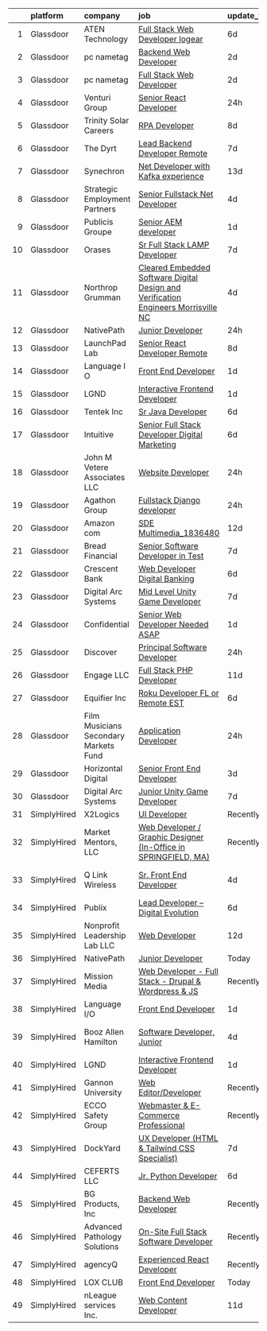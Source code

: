 

|    | platform    | company                               | job                                                                                                                                                                                                                                                                                                                                                                                                                                                                                                                                                                                                                                                                                                                                                                                                                                                                                                                                                                                                                                                                                                                                                                                                                                                                                                                                                                                                                       | update_time   | location                    |
|---:|:------------|:--------------------------------------|:--------------------------------------------------------------------------------------------------------------------------------------------------------------------------------------------------------------------------------------------------------------------------------------------------------------------------------------------------------------------------------------------------------------------------------------------------------------------------------------------------------------------------------------------------------------------------------------------------------------------------------------------------------------------------------------------------------------------------------------------------------------------------------------------------------------------------------------------------------------------------------------------------------------------------------------------------------------------------------------------------------------------------------------------------------------------------------------------------------------------------------------------------------------------------------------------------------------------------------------------------------------------------------------------------------------------------------------------------------------------------------------------------------------------------|:--------------|:----------------------------|
|  1 | Glassdoor   | ATEN Technology                       | [Full Stack Web Developer  Iogear ](https://www.glassdoor.com/partner/jobListing.htm?pos=122&ao=1110586&s=58&guid=00000181661c9225a95043ba4becea72&src=GD_JOB_AD&t=SR&vt=w&ea=1&cs=1_f75c193e&cb=1655275557833&jobListingId=1007925932498&cpc=A938E184CF850189&jrtk=3-0-1g5j1p4ihmbie801-1g5j1p4ivii18800-3266aa13e67d76dd--6NYlbfkN0C0P8FhcjLbx-a9W6kInQRp5Gs6MwFqoj_2HpCN6kK0c_XF_QeJhIGskDCXNahPUKbx614mCGAbkKNefIyOS0fw2F-jGHb8gFfm2qF6cJljmIe7qko4H_8-Caki7Z3erbU4TQ_14iFvMXZcCMHgWJ39iUSctM4xcnR8bFqCWvEHYcOHLuHDQcLvTiNL4XDO5W_l_pFjUIWIYdGsX600frDOZMYXLMvS87yfsu9YpPtTLLfOqkJcBEbGuGy-RIxxI8FIGkjm8olqF6foL5BOgo_Ci5jZ3wfX59pmGyCOFS4xR4E_Fe-hkiZuZ2L3MT4LxwN0p6cPJH8sGjb7-Yeha-ao3BT2GR4eC7I9uoGf6spNaGdi_GQIeWVgFds8PBxImB315uAtD_cOeDFBgqByY0BbLIAGPuYflLEql47Vy8sERyZ7kiBi3iLIG5DEZCA3tZkreVGawbLPcrvMN2nT-P8zOZCCh4e5OWiS2nI8N3OBuosCjt3m9-ryr9mfie0YG-oidGwSCoZAQi5Mme_Wz43R)                                                                                                                                                                                                                                                                                                                                                                                                                                                                                                                              | 6d            | Remote                      |
|  2 | Glassdoor   | pc nametag                            | [Backend Web Developer](https://www.glassdoor.com/partner/jobListing.htm?pos=115&ao=1110586&s=58&guid=00000181661c9225a95043ba4becea72&src=GD_JOB_AD&t=SR&vt=w&ea=1&cs=1_67ed4ae5&cb=1655275557832&jobListingId=1007933868549&cpc=F1F9710DED3F09F8&jrtk=3-0-1g5j1p4ihmbie801-1g5j1p4ivii18800-82c0b8b9f3275a6d--6NYlbfkN0DFd_m-NIxEdI9JF7hdQI8W9oUdxZLpU-FyRCny2N2m2r4NgZBvXEpIcr2CBnrzprn8CZ9AoCiers3r7aPz0iRaob2hFtO5gO6Gxy4dSFwKwlj22Q4glcFdsb18cuBw6SERgq0wy-U6H6h2kH2AT4oyBxx373uVB1Xrn-VZkFZ3Yh1-V_e6tdNGdCWTVo0Dy7pmbUiGhITO4IR3Oq4o8VVkTzJOMMOMjcG9MiOdKoHcnm_vf70ZqqRcBZe8a-VYwwiHufX2o--YGnStBR7cjVJbicNVj3KyMIsSuwI8FJ3w6ozkpkhHKjwBKPlYGKPTvPGho_4NqN-zpbVwlpNY_TDV8yjBh4jDbKGO0bgDQYYq7J9UX1iqavP0611Npet9HWdegW_LghGxXeT48ZNO_3TkSIOOPyY5Q_VIDQbkx1UiKCdMl3JpGWbInFKK0Dk9u0Y6YYu-MTaNfjDv3wYihW76_Lw_Hyl57KHnxIiFHpX1WMI7wrngajat_MIe0vawOGlRqyyzdEC5pw%3D%3D)                                                                                                                                                                                                                                                                                                                                                                                                                                                                                                                                              | 2d            | Madison, WI                 |
|  3 | Glassdoor   | pc nametag                            | [Full Stack Web Developer](https://www.glassdoor.com/partner/jobListing.htm?pos=119&ao=1110586&s=58&guid=00000181661c9225a95043ba4becea72&src=GD_JOB_AD&t=SR&vt=w&ea=1&cs=1_8ce9aa8b&cb=1655275557833&jobListingId=1007933889066&cpc=AA7790897323AD50&jrtk=3-0-1g5j1p4ihmbie801-1g5j1p4ivii18800-6a98af52f1f905db--6NYlbfkN0DFd_m-NIxEdI9JF7hdQI8W9oUdxZLpU-FyRCny2N2m2r4NgZBvXEpIcr2CBnrzprlpuhxe--FIFNAsH_JXt4jnBW_rAg1W7QD71fwZcNf8-5OO8j0tEyi4UelHMHdG3RcmROYLMot-AOaBvKBIIRjS4BVA0OFFObBjvTUs9Hq2X5-WRTTEkRlQ2y4BBL0CLdOtBlbiXBE8zmvQN6kwXz83bHs80f6kUXyipjWPVLZi__3szB6nQEihRvjqTJTfekIfkR4HGbcef1BGvYl4Qf1g04dBEdwnbXB7S4uutjTBgBSdm9xH4rApBjWIjskJBj8lMUL0GTt_HRQUaxJoAamK_7v4fe1xMp2b6-PeLjXLAvq3cl4eINUBBrsy9q_k0b22l6FIpAHkoqRB2tlB9My6mRZXHWtOplhGnJuriwvevPDfWs6wCfS6zc-22ocfbQRck36qJoJ_bVHFcI5KY3iURrIwIt9u40Tk22O9Wc_usBLC82AXPjCW-TpntEbC76KIodfrXNaZxa0Ksi6matlQ)                                                                                                                                                                                                                                                                                                                                                                                                                                                                                                                                       | 2d            | Madison, WI                 |
|  4 | Glassdoor   | Venturi Group                         | [Senior React Developer](https://www.glassdoor.com/partner/jobListing.htm?pos=128&ao=1110586&s=58&guid=00000181661c9225a95043ba4becea72&src=GD_JOB_AD&t=SR&vt=w&ea=1&cs=1_0410921d&cb=1655275557834&jobListingId=1007939772953&cpc=F793441F64F6F721&jrtk=3-0-1g5j1p4ihmbie801-1g5j1p4ivii18800-dffac9d3ad9aacc7--6NYlbfkN0DiMBqcaSMT8lrn_viPgFID_2aewekq0duxyJS2DdWDl7H5d8vip-1ADjbyxy_V_dRYA32gdW0IZKs4ejqUx98Pvf5ngpE-00ixICaQ9eiAPNOMQvpjH3ePxQRL9kZ0oWjH5F_Xg5rw8M3dnxzXJKquAaZAmjA6bMxYVtwHswhdow_hEHI8OvDS4B4Q_hXe9OU-AJmH8bhNHlPmj4JSNJyFZyeYyeomMIv4oO8RoFTQ7I3NcU69Z6F2W7tPWJQ29sdMpAhPXBQtmBYJCR2E-W8gr6EZNPkIvHnMer_hKbxWafYuevvX_3F7mBnqp167TWnFjNyZy2opriqCvH37sIanp4L_3Bl_vtoIXayEtvpOmssWmHelcAe47EHKt_4fOJW8igj-TF02E3FIq9xJiJdkGh4etlnNtElvvD04teWzwZp3bhJwF2GiWKkqDfeB987aF0kLUK_xKqcD2buqXWVMsO57AO4vzGKNOXpgldwccqnq_ZPqX9-2Vuk2bm3WSwfPyQ4PitnqKg%3D%3D)                                                                                                                                                                                                                                                                                                                                                                                                                                                                                                                                             | 24h           | Remote                      |
|  5 | Glassdoor   | Trinity Solar Careers                 | [RPA Developer](https://www.glassdoor.com/partner/jobListing.htm?pos=110&ao=1110586&s=58&guid=00000181661c9225a95043ba4becea72&src=GD_JOB_AD&t=SR&vt=w&ea=1&cs=1_75c1ea2b&cb=1655275557831&jobListingId=1007921572325&cpc=CE83898D3A5B2434&jrtk=3-0-1g5j1p4ihmbie801-1g5j1p4ivii18800-15139a5f50402774--6NYlbfkN0DRfXgnCNOeOJA9-9ohrCveYZpir8Ow4LyTLNPAPiatnb3hMs18G9Ru0TOtXaK-Wkrea_VoNWOot5_Y0u90mbrLMGQL5le_OBnSkJT0lm8yFrGNDuhA4WwNFLjLO2etR_jLd9NU7QUlBfNrGXyHmynFctcGMU4OoNFcm2jupHA9t0bfOhpwvBmVtZfOOWJcIMRYejXTge2G9FhNti9E8NAbbHldRee7Usval34jNMD8AUDilrTUrRBjaWDoAqm1PBcvav4wpLkb2wor0R3DjVHD0gZl4sydAtOqXw3d826lda3PjVjIEMyTABVrsVfDha7VuGNnjPYYs-m7Lmh_MvUmBzbdUMBx7mmRDJ1GGS0oOzQzkY1Ojs13oPJ_9ORcuDD1vJpAIQDgeCGugu3Q07BCskto_DFVRy-ia5-PoP7qVE0eXFE2ExtD-coS917dkqsba5-LXMzIbi9apWl5HLQXKBp2c4LaXYgJD_w1lrjy8PEdPS2kJyNdLLpLU1iopQYeZpk4LpqYKV__6Eexw5wecVFss25AYHSLKMtG6K1PvqKwOaMrtWHC5Evz4jEzwFbLYtoM5WU5xldCkvyzQsSTDpesN0Pu4p5LCgPQIcSibaavBDrzGuyVYNGRRkyIATE64F5YMgw0PtNAhOJiyqEJKCpB_IhdxAo%3D)                                                                                                                                                                                                                                                                                                                                                                                                    | 8d            | Wall, NJ                    |
|  6 | Glassdoor   | The Dyrt                              | [Lead Backend Developer  Remote ](https://www.glassdoor.com/partner/jobListing.htm?pos=104&ao=1110586&s=58&guid=00000181661c9225a95043ba4becea72&src=GD_JOB_AD&t=SR&vt=w&cs=1_9ba9c1fa&cb=1655275557830&jobListingId=1007924794137&cpc=FE3523028A84C9DA&jrtk=3-0-1g5j1p4ihmbie801-1g5j1p4ivii18800-ca6822021593ecde--6NYlbfkN0AFaGKiZr_kAHuZ3OrJZNHsT_4fdn-2K5hALt0VUNIML5sawJcDkv0P32jzIuRDqLPu1iKtFf_VVJelU6pWNLy-_fAv9u0cnNGKrcUM8l5qVB5ds4zKKcRpjRD4vn21PIL0Q4oxVvCFosMocLhpsjGD_f589XBF0SHYkSi2Nrzb1QyFTrOhNAXYrAefk5F9cSyuN2t_PuknBSdxzSJ0gW2mSRQLfUVTB2psqm-szqLIS6ktOPGBQMip_mvF7aiAThyT97UZWqL4zMXCHnHkGBT_0e3ohDnA1vtMweNWK8VbRTx4qEO6I1F9LXqt10FUM5uA6fEuCM-2z0l3m6RhZc7Mcihprb5_Uhq76kRcIpzzySasJ18zGWwqsHXo0QxSAr5t7ifGeFxEMlk3pAQcPf_F8KV5_bB5F6RqjYpv0OAYUZNUJsP4NrI54cvj6_-JiigT2wyz_Osy2_mSmQlLoYD0B6-tiibmikpmeYk2kSRzErK7_IV_qPo1AZ2IZbrMHxO_0PSsZDMv35yaWrVvy_M5v7EeBwqNQD0%3D)                                                                                                                                                                                                                                                                                                                                                                                                                                                                                                                       | 7d            | Remote                      |
|  7 | Glassdoor   | Synechron                             | [ Net Developer with Kafka experience](https://www.glassdoor.com/partner/jobListing.htm?pos=102&ao=1110586&s=58&guid=00000181661c9225a95043ba4becea72&src=GD_JOB_AD&t=SR&vt=w&ea=1&cs=1_e39a7bfe&cb=1655275557830&jobListingId=1007910519387&cpc=B8BA9BB2ABF0D1B4&jrtk=3-0-1g5j1p4ihmbie801-1g5j1p4ivii18800-1ef79b94a13c0ce4--6NYlbfkN0BTd2IEpE8JLL40oeQ4zzPpkgJHcvS777rH89BTm8Mqnbdb5G8M2M8To64_q-NDgtXrKzFagf6cQxh9WZinIh1sIesETGxccJsEgfFHJlkD6NF8_nfdQOztUbfos_HTD1O2TOaXcTMfjjYXhSCyMtkWYxy2YSpprLY0TubyHElXvMTrGD-y3P-aZEMJ01BYxpQGM2TQScBQPn2GdnzFkhxdGZhYtFgVkM4SXRa4dfE6wKNiSpxzMtlR7e0Ym4maQfhL-TWS3MagBJy0KvDNF6dFYH-kTM76ZyNuq-W9e7xQmA1nNSVzvDbCJmJnayi9alIuV3qbGzPnBe6C6zalzOAiLw6DrRF-U-mrvyo_8jGDr69HeslEAwxDiPP991Gvh_x6e5vWGW2N-S1PzmGzv5puKhR5hnOikYFb8hI-ny0MHnHbdnjg39NAbX8gPEZc_Qp-e51w7lDsXJAJuecHN9k36uZ1aKa3HcP33HsdZEzmmv_bVBgvsGCWTW5DKAPRqzsrwsDp3TCMgb7KLKmd2hjiwICJ-QkZx38%3D)                                                                                                                                                                                                                                                                                                                                                                                                                                                                                                             | 13d           | Charlotte, NC               |
|  8 | Glassdoor   | Strategic Employment Partners         | [Senior Fullstack  Net Developer](https://www.glassdoor.com/partner/jobListing.htm?pos=125&ao=1110586&s=58&guid=00000181661c9225a95043ba4becea72&src=GD_JOB_AD&t=SR&vt=w&ea=1&cs=1_a06c9827&cb=1655275557834&jobListingId=1007932109580&cpc=BC94DADD91C18169&jrtk=3-0-1g5j1p4ihmbie801-1g5j1p4ivii18800-c36782258eef7748--6NYlbfkN0B-fTUegnOdPWDV05CiIhIi2qlOzw6WOcAKK9Y9LqNfmuNY1A0kBHRpIHZer5Lsr2yEesuItmG4PiDoSmT_VkB0aWsBn2slRN5kOozmjS22nImROoQhkqM0yypWkb0taiFb8wGj2fUjOELNGaFJGINIkPttTpA4Nq0jC8SlLH8GaBR153ZAwRg3zUtKKOxqOfLieRfTJV79lmLDQKwas9dPEmLgpXELD4ILSQY9ByOl9rVboPm4I2lmGrmyyIOR-tHjDCGGEPRuzCEy5cuwamFaV8t5JU96LdHsNCiYV6dncmzG_G03clxHGj-qws3UBwXaWCT_RyznuS5k-XR4t3cclqjZ5RAynvH5PcOYYPrDTvpT6JbxoS3a3oYubYwPqZcOpaNyUjniE8nv1x6hU6BXXrjZ5Qf9BdQzTBVjHLtNm8Zbwn6sex-DbnCjbJfXsVdPbkgcWimr8PjDBEzdmFJ_mwuOiV1P-sAhJAW0GVe8gV7_t7Gug1GiTTAjklQceNfdwPRNODz8Y33IDyh6Ah9P)                                                                                                                                                                                                                                                                                                                                                                                                                                                                                                                                | 4d            | Remote                      |
|  9 | Glassdoor   | Publicis Groupe                       | [Senior AEM developer](https://www.glassdoor.com/partner/jobListing.htm?pos=107&ao=1110586&s=58&guid=00000181661c9225a95043ba4becea72&src=GD_JOB_AD&t=SR&vt=w&cs=1_3e2a54b6&cb=1655275557831&jobListingId=1007937388610&cpc=107B824D3FAE51E5&jrtk=3-0-1g5j1p4ihmbie801-1g5j1p4ivii18800-e5a909d209bb94c5--6NYlbfkN0D_XFSRfOpY7hhzl86VUrgfgdzYRVdqdkK81Ka1OFk9ulaUqRt61AoIOrqN9cCoTL-ln1szG5qL20zIHV8siQ3EJs5xhGKujMFeMKkQtyS_vJk9A3byH3zim9TJMBvgqGlMlGv1bmUP6seRNuDuRzjf3rzRUgrKdSsu4syVTu8BR56lX9U03UEUX8bbfSWrjfLthMPZYW9U9AFM5kE386IAaaXbDoaooS4cCQqN2Feb2wxRMXeRT8LmGsEHPA8XWRdhkjcwrH9cBIitmhgoXGx2Rauo5RRnDZj8aumjJ7riKNmkKoanBMdMCq9gQwwfaY1VJUvsnHBmXkbQGyZI3khs33yPB7WgJhU1iE2GRPgMmX7GOT4_ruDAhk3qagoXpbfqHzaP9Hb6FpA5NatLYxTCVGvTPYi7x80xym8fVvHZvCOodzbMSBnVdTxKRRp-vzLZCljKesiefRv-IgBrTbMkLFPI1WwQiPlH7AHvZ_ydIfaPdS0GSznZmv6k6hTnqzO0tBIcH7g4-NvJRGYDXRiGuTdbSen0vDNzsJHjaWHf5gcxOGRpAhWzDVr-bSPIHiCDFPIXPhIJ9TBLmwokY1FG)                                                                                                                                                                                                                                                                                                                                                                                                                                                                                | 1d            | Atlanta, GA                 |
| 10 | Glassdoor   | Orases                                | [Sr Full Stack LAMP Developer](https://www.glassdoor.com/partner/jobListing.htm?pos=116&ao=1110586&s=58&guid=00000181661c9225a95043ba4becea72&src=GD_JOB_AD&t=SR&vt=w&ea=1&cs=1_3f0adae6&cb=1655275557832&jobListingId=1007924851332&cpc=71532419B2302243&jrtk=3-0-1g5j1p4ihmbie801-1g5j1p4ivii18800-6c7decde68da61b5--6NYlbfkN0Db6qelecMVkl4ED7NDjuH799SHfUD0fjmF3dH_sWTV-WXtS5jkDsUffmc1KwtxoPn3QB_Vz3lr1m13A5jvNwq2CzUSG7oWjN-bjyFKQ62Ue5SpHd-bCl4LAQttKNTyduXXUk8Z6KN_DH97MjFaogSc8mXqg0PAVTGBWl1ZzRI14lKLzI5F0wzkWzpm3J1L4EQSJLzG_gOHJCYE3kjezkM3yK-tBvUfBYvKtSm-Mi2bQjxNEfIzsU5T9XfrBexHWGOjycPeJ9TbL5HVG7Hu4Dkdr2D1QwT1GQ2MO-4CSNKLahb0x01Uq7XbRMLRTk-YYobA56treq6NDOvm7y5wCTjUE4zmXG51cG5OHamk9-f7TvkpqtYXTh5uVVd1Cedb5en0hkHRYqEDMyPtL-GmHNZ4Q9hhhpN7htdzv5R137uuDMEdM-uvzKI_jPvHuF3FiH0AfPJTj8zdEXnhySSkDRarsnpvr9fKNe8XQb14e-Qfib9s06WqTAZnJvb3LNQLxIb3sAJyo5MPHA%3D%3D)                                                                                                                                                                                                                                                                                                                                                                                                                                                                                                                                       | 7d            | Remote                      |
| 11 | Glassdoor   | Northrop Grumman                      | [Cleared Embedded Software  Digital Design and Verification Engineers  Morrisville  NC](https://www.glassdoor.com/partner/jobListing.htm?pos=126&ao=1110586&s=58&guid=00000181661c9225a95043ba4becea72&src=GD_JOB_AD&t=SR&vt=w&cs=1_e4a36da5&cb=1655275557834&jobListingId=1007931058603&cpc=D3E44275D43A938E&jrtk=3-0-1g5j1p4ihmbie801-1g5j1p4ivii18800-0867dae0e0133fdf--6NYlbfkN0DPf8Tf_oakpB62WadId2dzQiWExtALTi0lpCM--zHBL1trAzPQuAwgyDf_-NiZch0TexzJ1-Fw9I0HY3gNk1nkjQmsE6W8kZ4-XlijCS1ovHjdIVKSPfZwqvwcIpdS4gLFFoerjXgqW208atSCmxj5Ah5J0iOvf0wHcWe3CJ5fkSM1xtbXyMN62fkqYvHZvXkqMnmeYX8umvmz8btNNuTTddKeJnV853IXTVDfgjGNIqkrj0WcniK32b0FsEmIGg_8R3ay9ieeTqvLH1YTjn2bGF_4tM-kYZ32XQQvy9SGOofgtlwUykhBoDZJJepEXN-910v9HeK2IywY0gdvr5U-jTzq6CZ76fz9DM5wtuNBQ7jg36bO4HxX3QSdUSOgtyEZFgOvIzd7vc07VX476Y2FKk6n3UiVPbZXSMJX577CjJzgUHhYdYb-jMs_ck5nAo5Fh58NB8V8KHMexSDfvYAeFSes-znXYmBaEZmxt-anO7v1irupZ0un5BF92W1H757u0QF9iXZUvxFH7LNjLnbtY3Vn-Zyt63Euf6hZD2eHcjcaI8Ha3bVA9pWvY-NfB-e-XxPJOcpCjfT1d7qFP2giDTYP0MggRxK1tqlBZaiGNUi-bIdBVRsegNnmlCGhVp_Vr_ul0mACCUS3c5ZsVJF6EZOa3X8mt9zTbka9jY1ncnZYtzwuQpHTe6vHnjw8mYTQfsa0szOcI4hKg_SfU7EJoEq6U22SYPnbNve1oRwne_aG6nU1eaao2Gv9jszdFd32mtVfDA95bo0K1X6XbrdbxLXsa4F_OkReWQEBz1kCjtiHjrBSVeFBHTXqx0V6_Aje8neLfpMCClwLdo6pVHRINn6R1bXUKsF_3nVtRNN43nXRBeSBYNsO3ZS2BCcuEjCyCHcQ79RQNac_2lP1_k-aCEvN0hkkCDuzdA2NO5VfYpVV9Slw7NgehRTrelOYUFazXXQJFLQ_SozGnz60FgzcmDSjlQLd3Mk%3D) | 4d            | Morrisville, NC             |
| 12 | Glassdoor   | NativePath                            | [Junior Developer](https://www.glassdoor.com/partner/jobListing.htm?pos=120&ao=1110586&s=58&guid=00000181661c9225a95043ba4becea72&src=GD_JOB_AD&t=SR&vt=w&ea=1&cs=1_c20ec7ba&cb=1655275557833&jobListingId=1007939317337&cpc=280AB1FAEDD8D536&jrtk=3-0-1g5j1p4ihmbie801-1g5j1p4ivii18800-cec05d6848e49376--6NYlbfkN0CtUjbthcZxg7nmDjMSOiM-007egYEnHT3OpYehiwCWkcKQjOPHxWvgsFr8H2G4VVGTplffjw1BNA0qFyurr9T7jJaQ7gurCOy9c8RMSgJE2Hf8Se_kuLmRWyGhD_Bwyk5rF_9n-xG9EG0Zo8q7zlRVqNZ6-pm4eu4iYyuuhIomjWStbYmV1wtp3wOCFDJoxxQAQP53_MKaNmkP6iLrJjyrEEdY4dG4-2jamga6-LJMkVflP1WViQhF7N7TbvkIV_25vNN8STF4ISqyben7ecY-4zcYm2sSeEOxwBfzDdPHiGY_RqXFtGi2QAK5oLEjsnTiH5_MPmHV-oYMby5eWFLXeqW1olP4FBi05nafrMpdOEnIk7RzHed4zQrtD-lnOag77LokWz7rx8zgPcggEm3YZH1yEbUBNFwJcWSVhVRgpXISe2M1-NtewrnSfnU9bDeTzGpGMxDZyOfkYn9BKEjftUwvzh7gD3qCpVQk2JzRk_Sl3OPXX9lf0PaMKvY_7e4%3D)                                                                                                                                                                                                                                                                                                                                                                                                                                                                                                                                                                 | 24h           | Remote                      |
| 13 | Glassdoor   | LaunchPad Lab                         | [Senior React Developer   Remote](https://www.glassdoor.com/partner/jobListing.htm?pos=113&ao=1110586&s=58&guid=00000181661c9225a95043ba4becea72&src=GD_JOB_AD&t=SR&vt=w&ea=1&cs=1_11151289&cb=1655275557832&jobListingId=1007920963759&cpc=BD04BF404FBE42C1&jrtk=3-0-1g5j1p4ihmbie801-1g5j1p4ivii18800-75f4bf6269184288--6NYlbfkN0AvwPFl06UEWGwmoM9tXQPtxHbiNBI7TwTkTh5wUuCbgIrbdfp2JK1YdNGTLJbtp7ddpe4rtK9eDHXd5y0XW7yqpCpSzzL9u04glT2KnODC6DZwhfU_42sl_SLQp0xmFUt_7hgCwzFDYfMyUboO1HdAQRTRrIh3xHeLYGFRna5aEbuzThC0jCzJdnqsoa--2pOvIUgliCJ_Pl9w5L-iGZhWBCW5jUn2OEGe7o2mYDcuPIH3unjzm0jG8g-02v4JQ7OmCrN8f1AUG2Ne12ABuJl0bG4Cjl1XH6eOqCJRzlPJRTkWoIpu43YBrCCSXKLLjT0s443ydAZj-JXi7TiPyMC1Lpux1h8JlANIUoURbWmNazQmyiQhwfLmg3Gm2XPjA9XdzZ0f5q0ScEA7wknb-_ySDstXWICDDG-jeFOuSMVuIQDmhOYJD3v8-vvHM8jkQkactmYkpxYHTdFSeeIc-tMep7P3d3ft37A%3D)                                                                                                                                                                                                                                                                                                                                                                                                                                                                                                                                                                                  | 8d            | Remote                      |
| 14 | Glassdoor   | Language I O                          | [Front End Developer](https://www.glassdoor.com/partner/jobListing.htm?pos=127&ao=1110586&s=58&guid=00000181661c9225a95043ba4becea72&src=GD_JOB_AD&t=SR&vt=w&ea=1&cs=1_982e0b4a&cb=1655275557834&jobListingId=1007937040626&cpc=444700D72F2ECBCE&jrtk=3-0-1g5j1p4ihmbie801-1g5j1p4ivii18800-222321416c44c1fa--6NYlbfkN0DMwyE8EtXZej4Og4gMhgQ-BDH_rAqYZbktry5F71Ngo5SBm5XQnYV97cyzaCgp4UJe2aR8Leab9bEj7luqb0gxyYEfmqx0B07OaoQ7hed44Wiu4O9P3RZz6Ph6vPSb4xCf0yUnr8X59EjDfghOproO-Mr4vw9REMYVxMhbuaD4GieR6e1p_cRzcIM6gXGNeSviJwBqPUa42RtsZAvZgL1x8RJuRLq0eiII_xFqS1v8AhaxCwXuOTTLubOQmP3ula6P-kMZDfl6c4u18Z6_fjcJxcIMjnCYGkMF58v8AllfmAxBB4amvrkEZA4Zd2zC4WvkMc1TihWRLRksr_TK-hei4LPn0VVV-KsIz6IMy5GDl7eUPUgwaZ738pwsGKZtdJBt5B4zkoPBJMmLdYQs4HVEExIiY8AlpgC0BBgFSbE_UcZmAaBlEp77BjtphvznGWqRbbA7tnSWKAuuY1ilWUbS9ArQ0KE1K45nbyGI0iGB8NOjhor3ML7oqH9F1J6DPCQ%3D)                                                                                                                                                                                                                                                                                                                                                                                                                                                                                                                                                              | 1d            | Remote                      |
| 15 | Glassdoor   | LGND                                  | [Interactive Frontend Developer](https://www.glassdoor.com/partner/jobListing.htm?pos=112&ao=1110586&s=58&guid=00000181661c9225a95043ba4becea72&src=GD_JOB_AD&t=SR&vt=w&ea=1&cs=1_6ccc68a3&cb=1655275557832&jobListingId=1007936138186&cpc=87034903B3AB482B&jrtk=3-0-1g5j1p4ihmbie801-1g5j1p4ivii18800-9e809bdff7b406f8--6NYlbfkN0D0ZqxdZg2TwcIemQ4yr89eGinLCR7bn2QHXosobzuZIDPQNz2x7R5jLKYvU0y3FA50eXRwMzQjPTr9QqDpVpKyxbIzmbkUbfZm_jqp6UU0rH71RpKvRkhwh6fYWbBvZQiSyJiRQBqnEd2KdlfcZGSwwTQ3wxl3AIELLBmP5HHpRrCPhnQ1S8N-Sz_fuKlDWfGvpaNR2QEqAhHeCsku5lG2_EJLv8XBncZYhotCYmCJ0bSk5YcB8jrN_crYZvOt-VYY1dp9Q9IG-FEDruYMrE0n952DXLwnoJ0UbmRDFL3ywF68Vd9kw8BG9-XtDCqu7somMobmJWjVtxAdB7VKQ5SCx963gJuvZEB3AenF3kf7qr5_9JPHUtonclao6zq2YjI1Rpvb1Nrj1ovCF8kZRlrSLvCI7V7mqcEzVML7Ti52jQwhKLSqcn55702rBYbi9saDWQjqOq-KPFS8Xz85BJCufjmdnS01fzQU9_5erpp_-I5DCOBg-G9KvdtYQgiNSbzYo6-chX8lK7pvIt4KJ6U-)                                                                                                                                                                                                                                                                                                                                                                                                                                                                                                                                 | 1d            | Remote                      |
| 16 | Glassdoor   | Tentek  Inc                           | [Sr  Java Developer](https://www.glassdoor.com/partner/jobListing.htm?pos=117&ao=1110586&s=58&guid=00000181661c9225a95043ba4becea72&src=GD_JOB_AD&t=SR&vt=w&ea=1&cs=1_44d7a81e&cb=1655275557833&jobListingId=1007926033572&cpc=0EE938385DA0F52C&jrtk=3-0-1g5j1p4ihmbie801-1g5j1p4ivii18800-6cedc7d701f33151--6NYlbfkN0CjFA1lmdy0wJ1Qe9I-InJ7XKY3GJWrv4Ih_xPgAckHyl8kzJ1xqjfUOGHzUbWqZoYZg0XWRK9qMAG7WcRvBZ8EH8PXhHrgAgfUnWxrNX2ZxrTZdcREbsKjGvxvepD2YbyyPZARganCK4qxedGpt04mLzkqv-goStaAjOcUZmv7LurNlVXlyI3Dx6K1TZ47h7RBKHFAV4HREz3ik_DoWJFQoLWB6o4cZ9H9PuB566whPrPie0yE8zVRPYtFp-Bm4GGBpfJetCOH4KrmDs8c3tdemwNOYs7hN0whJqYbpJR8CbDAd9A5UUXnIIjuJHJSvY9mLwzF4dgmij3ebiS6G78NI8ussLblEiFUwCf9lqzBTLE3B8e9KtfZfe6Hmmw3ZXO8QCg9SiQ3U_jvCkF56tNwdHamgQfkIJswkZiqAuAzv0MT_KSc-uijtIzIW4fF0n8WweX8YP5TJWEMa_A3U6q1xIBxarSBIPa7GGnDWjINvtehAc4z_KNJ6-cA5pet71OfEwKn92Yuvw%3D%3D)                                                                                                                                                                                                                                                                                                                                                                                                                                                                                                                                                 | 6d            | Remote                      |
| 17 | Glassdoor   | Intuitive                             | [Senior Full Stack Developer   Digital Marketing](https://www.glassdoor.com/partner/jobListing.htm?pos=123&ao=1110586&s=58&guid=00000181661c9225a95043ba4becea72&src=GD_JOB_AD&t=SR&vt=w&cs=1_67fd7e5f&cb=1655275557833&jobListingId=1007925623481&cpc=67D5E609A3B8C355&jrtk=3-0-1g5j1p4ihmbie801-1g5j1p4ivii18800-aa9b05b234c2dae7--6NYlbfkN0CVLFxT82VtNfmvsP972c4UTK5cNMgB9zFKAkCpYhwDBfJSwXGaL5yqnr-uZXbRyMezXanRAsWYA9516Mo81DWdJozkLM5rC7AF5mJQZIBnlkcQzhHYnR7-0kpkUVn6iT-hMkMg_FQ1DsfpRTVEcF8RfufyDvwnVKMKIDhzjf8hyp8cYppaMcVK57BiuCaql19CIysNz0qxh2p8rEz_UZ3vLmJBN8zE6IQLKoBCzdLkkJZTuwhsTfPyiWoJ2_IPhT_QfEBdHMxUz8AJpiHvaV9DCRjLjQSrmJcgf5SG0Tzx4-ohmnPmMiMWsfAstOira7huqTRsGziZuq-KZhFZSKqkXsIeSah5tafO1jBN8TjOZbZO4OfF4bkjHuCSk6iacSe6RI60l0CBwWzPChwWbSPr1-eQiSyv8w8Hq4RwSZrYgj_Pp0VxrMd2RaW9Snqty94ra9icxtmb5F6lHGeKoZfHEf65Zyc_rAT6QjSpopao0wEFD_xazKqSDOIUf3txnx5X0j7qtjs6WJvesLwUMyuA3qyC7CiXaiDMYT1veWgIyn4lKhpPFytnNorm1XvSq4fxOq5CZ6X6_kdp_aD-CSdAB074SKL25PYb__Jga9fInLcBpspU8LqavU5reQfinEj4yRJ0xrnIYXuw2VFI-YPb7CbVldvJE6RmZdHn5mxIv-Xpi8TQwKN65JHUv_Y4x0b7x99BZsjiN5X3-ye-PPkA_kJWmFqpKytZi-eaqpoMM2tZrYwCtgDqwhEloG0S-xtXzgkr2XQzibqxhm5h7FXCFQz8JsjU1IXi42S57CBwOaDhuzJ_-1r8TzgrZ97xu2gSPmeiEabFj1_6TtwuX8Ku_8E_-HphmUmtUO_4vBpblhPVgWUJCFdd4gscxDXtq1TwFRuEaupJfnpQOuElZoKr3WfNT74qcTGvXfWMRu9sStk8Joxha1jSDg5ZgBVRyJ20XsFCMyucQqpvVK91ygFHfnDfUH_80OCPqEUuN0zKUDSGxJDL8OpN)                     | 6d            | Sunnyvale, CA               |
| 18 | Glassdoor   | John M  Vetere   Associates  LLC      | [Website Developer](https://www.glassdoor.com/partner/jobListing.htm?pos=118&ao=1110586&s=58&guid=00000181661c9225a95043ba4becea72&src=GD_JOB_AD&t=SR&vt=w&ea=1&cs=1_db1e85f2&cb=1655275557833&jobListingId=1007939977806&cpc=E521981D00147CE2&jrtk=3-0-1g5j1p4ihmbie801-1g5j1p4ivii18800-c901cbb4b6117785--6NYlbfkN0Cb6oRm7I6f-NqOp6Ufi8zDGdJB0OLycRkhAa2Ax3wDkGNX1JHvajaf5Fr8Vaz4W27gew0u6Iuhfvt1cpR-d7HoaELQ0xc4iAN8ohURK3qJTXh4-zsNrGe0iwrbl_0IpjaigZRPIGhEeLIADWFWS0pA2dBglOLwguxeU7U7FbrhEwBL_RNZQksjRROG4j7s3pnQxXRYsP8fWR0CMTdVSjbMAriALpfJUnE0e4AQeaYnOh8-opaXCLxkDdKdchpvA29rWEt6UXdQAeiv90iJI84Gp4bCKGfMK3Y2z7aYZDh4MqdlXSmW6QdTK_7o94_3-mVAmE0CGdtSIXyKf-Ni76l9e842yASJuTTPL5eWB_SyU8_e90Y8-vUR4Tc5nM_L8aSayZSFuAxJruk24sMw8lAE9AJZXWocapsyxWLI3giP65lIFVcywQshfn-uTglZTs7ywngQVGapuPWCkl-K72Y9UTiZK-fCmw3T6qp2d5qUEgkKuc-C31iKS40uJ2bdWziNKEzTppN1gg%3D%3D)                                                                                                                                                                                                                                                                                                                                                                                                                                                                                                                                                  | 24h           | Remote                      |
| 19 | Glassdoor   | Agathon Group                         | [Fullstack Django developer](https://www.glassdoor.com/partner/jobListing.htm?pos=129&ao=1110586&s=58&guid=00000181661c9225a95043ba4becea72&src=GD_JOB_AD&t=SR&vt=w&ea=1&cs=1_90ff6845&cb=1655275557835&jobListingId=1007940298390&cpc=44CD5376B8534B8F&jrtk=3-0-1g5j1p4ihmbie801-1g5j1p4ivii18800-d96ae6a0c7f2a61e--6NYlbfkN0AvKY02fyc2yBbn80sZrp76-DImHvgJ5VmV_XoN4bBSAbDm_aisOIiAoy9HGffDo3ar28t-Hj2iDSB3qv5qws4nUgYeSwzBZKRPD7tLigdLhbGj3kMA35H_DtakJP2IRJ-iEkIyKiE-IejLEs7nzWGv85rN-OaaoDyQHvgZQeD4-IgqzSHkVca-cg4tk54XvtCTvU6d2h7AbzfFQtjnJGC7do0xHQPR7XqaBu6bmjGg2TNiAUnG-zEeKnqR5IYhVVVZnWncOLx1u-LpDoA119Z38YbrQ7EduJIXB8gAr4YnjZ3kBGusaXAfkffW2rmreJodAuWtuD7225NK6M0AMWUB2iSVNsuisRChZnLUAtHMQM8_Hg7nZS0dY5QfDLRuKGaszrxm2z3dGIvKHxXIAgGo5gvGFzzATSRinS2gs9DXGHTgBgMQs1ZzPkylwGtdju_uCUi2-toby6W6R2-oX5mxn3VQ-r4kmxo8CWbNYYR_ZL4Kg5_4MpOuQIlVh0yFvMjVYB1wK4nb_A%3D%3D)                                                                                                                                                                                                                                                                                                                                                                                                                                                                                                                                         | 24h           | Remote                      |
| 20 | Glassdoor   | Amazon com                            | [SDE  Multimedia_1836480](https://www.glassdoor.com/partner/jobListing.htm?pos=105&ao=1110586&s=58&guid=00000181661c9225a95043ba4becea72&src=GD_JOB_AD&t=SR&vt=w&ea=1&cs=1_1a927544&cb=1655275557831&jobListingId=1007913734256&cpc=213CE8F051BF93ED&jrtk=3-0-1g5j1p4ihmbie801-1g5j1p4ivii18800-b21dc45b1d400cd6--6NYlbfkN0Ao1sXqsfl_eKMvAUCHN22fcucLWVoEbECIQPomdFbHyzE-XdJ6ovdLF5oe8dJEiDiXlbTUjLrST4A0mzOb-EBTmzyy1Q4Bxn-O32QuH3tDepFeHForewxx9DalSxTv9KUFR1ZsfsnYEgof5JDuodR_clSstkHLINVyypftmVjqE6DcVJrUJdUIW9VbNpE-3yS-OaPmxTAO7p84h3YWlJcRvnGN8Ttu1S426Tag3DvbDVnge4aUQhus4Z1Z9GzjCo-NGXcYdaVm1W9w0tRvxZ7MNwCmhek-AUFgMELILW5MaMEWIzLPeg83XvixmWuUFHSCt1PHqy6ZpEUFSw7izl1bdO6OCrLuJLQluwLvhlL5fotbMyOR4dsZHDLTKZOQjZPYBSaIu8dcI110hnKmXzS8rLNH3BgGZeV0xUWjc4feUpEL7hGSgzccPiylv7UdfgRI4H3ImnDvyCr0Q42NF1ytIacdhnzy5nVbnmNcu9F-pH3ZGOsGkRpkZYR0RYCy2_a3dg9T3QlpEg%3D%3D)                                                                                                                                                                                                                                                                                                                                                                                                                                                                                                                                            | 12d           | Remote                      |
| 21 | Glassdoor   | Bread Financial                       | [Senior Software Developer in Test](https://www.glassdoor.com/partner/jobListing.htm?pos=124&ao=1110586&s=58&guid=00000181661c9225a95043ba4becea72&src=GD_JOB_AD&t=SR&vt=w&cs=1_c0aaf122&cb=1655275557833&jobListingId=1007923564499&cpc=F1339989C5CB8906&jrtk=3-0-1g5j1p4ihmbie801-1g5j1p4ivii18800-e202471a207445f7--6NYlbfkN0AwvANggVW32WAW51A5GvPv2wUItpEiHGaiFTZWbMNSTZzC7NyiR99zYrm1er4w05N5oVvD9oXb0RhZ7axGwLVKJPlibu0uMkEPcSOrmPq0XjoJAaXw49sHBPArvE_-9Q65y-XTu_BE-70J6Zw2mzIP1hT_wWdGYG_8u927IW85azHQZoI8BqHe2JEmYzBoom6c7X6klr13epNmtOuK8QRIjBiAqzSJnLjRpcuqRgcQ13KtcsmMM6M3ExJneV6uF0VFGPwc5bMSuex1ftyMqTV19I6ZDPpI1NpHnQxT5VGSEZianeu0TP9nMhQntpUHpJoWnS2B25ELrsp4A6oxs403PuMzH6l3MmuXFc_RdUrVhV498ST6BSVH8mkTGFSawRSMr1ElftvV975glk1h2x9xhS3pHFVjyF9L3lBv9c5sgO1TCEhxWTu9ZYYcw1z0_Nsu12BcIarbuaziLjfxG017LB8b_6KvR9WVgoWO_sMdBb6kKI_QF5ycCs9WMo5_QR3j8FdsMIc1liaVLuM2NNnpKQ4Aew2xqatpU32MxwsH9_qKz5wtQI7_q835AxH7XH7q3Rid6FMJIukcCYGyKL9Nb-a8zWCmKPwWZ6QUfTJu0bL5XiO6royAN-DMlgUTFvQ%3D)                                                                                                                                                                                                                                                                                                                                                                                                                     | 7d            | Remote                      |
| 22 | Glassdoor   | Crescent Bank                         | [Web Developer   Digital Banking](https://www.glassdoor.com/partner/jobListing.htm?pos=101&ao=1110586&s=58&guid=00000181661c9225a95043ba4becea72&src=GD_JOB_AD&t=SR&vt=w&ea=1&cs=1_627c5014&cb=1655275557830&jobListingId=1007926170317&cpc=CFFDB0A28548AA97&jrtk=3-0-1g5j1p4ihmbie801-1g5j1p4ivii18800-3e90e8d489a13c2b--6NYlbfkN0BRbFaIdT8efWeXnA80-6jUz6bCf_OXJWiLrKt7kfeWRCuBM77_80HCvrX8w84S75d6yZ2WOU9TAE-quMWNfGT0YZ_EdmnArBpT4Hk1p-poM-WVr5qyXuqbTOgwZMLPwUR8RYkifXjgezDApCRVlo21PM2_Iu4ZrpboljlxAqpvxnrvpGqC7cEzPQwtwawI1Mdr8tGvZ0pcU0EnrV2fUa9ca_V_qmUJiTUKWbI0Np_NX0emhKBRZ7G-8rFZD-qvSDBe7J3AvjtuCNRlgMqiNRndSR2V_KymL6ajHK9k41rGR2Q9pHHlKn823ZYAX-xMWDhAGDv41sQVTn6duQFm8-OqkvfUApb_lBrT1Zv70yi3ua6p3e-VmgfCPVI7Q-tk7_UPbkYICtZBpxsyA7o3vwaZuQVGbO5nZMd21-KyVBtjta0qF_hAzyLlgOA0G5CRUFVNRzmjLlHO9k65wo98n0EGh1zquf2pHEC8j570D-IoB7k-e4PSzs3C_9AlAywacgFQxSEwuI-6IHBb-JmrXAw8tPCnapsZ0JfhYZs0m0_FRMSGSH7iD3YNGQWYP_A2Qxjk6gqpJOuMUA%3D%3D)                                                                                                                                                                                                                                                                                                                                                                                                                                                                    | 6d            | Carrollton, TX              |
| 23 | Glassdoor   | Digital Arc Systems                   | [Mid Level Unity Game Developer](https://www.glassdoor.com/partner/jobListing.htm?pos=111&ao=1110586&s=58&guid=00000181661c9225a95043ba4becea72&src=GD_JOB_AD&t=SR&vt=w&ea=1&cs=1_74f4be32&cb=1655275557832&jobListingId=1007923414564&cpc=24589B7DFBADF147&jrtk=3-0-1g5j1p4ihmbie801-1g5j1p4ivii18800-5bbff25c20dc49fd--6NYlbfkN0BKgzQyzTF1Q9mOsR1amaS-juVGLjHt5Cdom-gEF9y-xeJJUKVdh3iJOWmIv7rBeiemaoO3RU2VpK-ZRE48GAvBS9W-Rv4dl4d1FhjFLexn2k4yR4XAdhp_zSERE7F6SLqHyAKsVFrHqgBWmoSd5WJYzzcaUbZj3Lw3a-z6ycsFcUHLvS5f49maLn9fjGxORjWMD1LluiN5zGDeZ0RBoLEtl01hmzGwKPSgtXO0gM_xnVoSKIheLch7YURKwE36R_n8Dq0LXQAeJw-wrlswbSCegcivH4dWT-yoYJT6ak-oI6fx70Czu63s21kTq0lW6_0V9pYhe3-Ojl0-_bXBA911QsAKIljRzc5pUO8IjI0_j3WUqOnPrVqYEM2LSoKZMQ63Vgj2Y7toHgRlAvO7rQE_4sk2GncmBRonr2FPTqFvYZvR04qSc3bkNAj6rfFDawTc_SS0TgIgpOTzfLxkfX-kJ7K1f6zlfPwmPh8ptTmhuRksnw2tO1Iji2hC9djS1NmxN1REWDFA-j3RruHGo8a2)                                                                                                                                                                                                                                                                                                                                                                                                                                                                                                                                 | 7d            | Pittsburgh, PA              |
| 24 | Glassdoor   | Confidential                          | [Senior Web Developer Needed ASAP](https://www.glassdoor.com/partner/jobListing.htm?pos=106&ao=1110586&s=58&guid=00000181661c9225a95043ba4becea72&src=GD_JOB_AD&t=SR&vt=w&ea=1&cs=1_a53c3c45&cb=1655275557831&jobListingId=1007937101448&cpc=D1854919426062D1&jrtk=3-0-1g5j1p4ihmbie801-1g5j1p4ivii18800-3bcf96e83f06302a--6NYlbfkN0D-aIORY46CDDm5GxUhNxfHmlkFuvTy-WzN8670i2BJQJAtJiD3S1MUlpXC07suPdSPygLnxJWeFxhliihlYKKrbj_rGDUq4iBBp31gRPQ22zaweeSV4SaMiWVV0x_mylW6y2xW1pWzzM_iodr5kJex9dwTRWZUGJWPdU-6mAJ8GlXuXpLWlMXwabFn2NuusCLax2LZQ3lVp6GqQ8TwwW3Fvb1LhogkDHOwFyctBP0PrxekVmnFwBw5ZtdPmNEpdIp21M5FZVtAwlUKqw-dgCK0gq24DEMYM3YZUqJ_NeZAQZ8nGubSgOWVuGUTnlEifybYynRQ0LrIoiHuneStDgzCP-B5ASG_VR2JcIroksyptpCl8GV0jgUVcp789m-IiwNZjjbHXXIUJp1N_fcFwj9l4Ak4emvBtiOgHbcunthSry41-WWZJy7VBTitr3coHBPSFLC7sbvvsmqH7b7h7IFVuyPtPI6IPaM1L8rYFjNRCXVuymwJ4QmNmc2e83YxXqI5yHBY74l8JQ%3D%3D)                                                                                                                                                                                                                                                                                                                                                                                                                                                                                                                                   | 1d            | Nashville, TN               |
| 25 | Glassdoor   | Discover                              | [Principal Software Developer](https://www.glassdoor.com/partner/jobListing.htm?pos=130&ao=1110586&s=58&guid=00000181661c9225a95043ba4becea72&src=GD_JOB_AD&t=SR&vt=w&cs=1_e525ac9d&cb=1655275557834&jobListingId=1007940034327&cpc=618B7C2C2BCBC227&jrtk=3-0-1g5j1p4ihmbie801-1g5j1p4ivii18800-12799c1b81e60ad2--6NYlbfkN0CTOFzGAMdxw_GDsfUcW4vMT5hDSyEQFK4w-Qt2OSLgh_shl3NEHgMisItXQwEjVMI9wfBtXC2JVe8EF1a_sbnwSmKEN3tNksFB6XLA7JzsI2rhr3v6l4pmzAfoJRETiovYhTBI1HfeRXmYlaZou_vuf3aru-VO1oBAuPahM82HjeyCUprfxYuMDE31oPRmpIfp7UnVAd1e6bbPckoYVRg_5MhKM-D5XVD4gFt164BggaprYWKO7G2dKaSALQSNUMKYngU6cWzjuZoHcj_1vmWceKrs7F3DiOA023nTSGz1NY5vnExWcSGquDvAhbY5gGBJyPK4eZP4C7oaZTlRs_ti-lB1iX_sbtZ9oOXqIwU5F_73oEcO6PoprleiEY9kY0iksg2jpobClbqvkq9oq9PiOxbxpCCIXf10RVbG6e4fcxtiZNBm44HNTuhanSbsz_Z_11_ecvMLulzYIiUfnE-bdWFP39yyGmGxk_U8u_tMa2YNkiwdkwzRkqfK6Y7FhvXStSuH-E5GsbZEfbshtb1SRp6gC_rU68r32w3_CRJCCg%3D%3D)                                                                                                                                                                                                                                                                                                                                                                                                                                                                                                            | 24h           | Riverwoods, IL              |
| 26 | Glassdoor   | Engage LLC                            | [Full Stack PHP Developer](https://www.glassdoor.com/partner/jobListing.htm?pos=114&ao=1110586&s=58&guid=00000181661c9225a95043ba4becea72&src=GD_JOB_AD&t=SR&vt=w&cs=1_41b62335&cb=1655275557832&jobListingId=1007916646499&cpc=D1B7150B9C545245&jrtk=3-0-1g5j1p4ihmbie801-1g5j1p4ivii18800-5eea5105af940631--6NYlbfkN0AZhccrYCUSJlZEde1UnGXnwlG1V9FU8luw-eezWnVYr9_1En6wc3mzGFczIwn4O9rBCRWn4GtUmXp7rlCOlBw9A1X3KR9JX-U6spewbtHXYVYMVR6agFk24IXmoMaYMp4p-B6fDBVk70GI2rlM1cIS5WDkyDoQLlWzIzMOUYJnvDD7M_m8-SjvLtHlBBy5HKeyrEXz8LUJRu7zJSMO5e3b2q0XcO5jPq664yGi5B-ek_NeY22FH2ddeHsydMSZfusO_aAqC23f11L0Q_jwR9zUuNQzEWjsH2Sc2AY8dAFRZQSGQ1H82vYAD3x6dWJkOyuGjXlCHyMBzZuPPiLXO7xFJnfqz1VhfTe-jvK0VzmU6LSoP_ouae8aDPGszO3S4NGejpNDc4FBjuY6WLBtw9M-AW1iMf7EML0VZU442dbG301LjFtbpzSo92PXsSiiQGU%3D)                                                                                                                                                                                                                                                                                                                                                                                                                                                                                                                                                                                                                              | 11d           | Alexandria, VA              |
| 27 | Glassdoor   | Equifier  Inc                         | [Roku Developer   FL or Remote  EST ](https://www.glassdoor.com/partner/jobListing.htm?pos=121&ao=1110586&s=58&guid=00000181661c9225a95043ba4becea72&src=GD_JOB_AD&t=SR&vt=w&cs=1_32745e75&cb=1655275557833&jobListingId=1007927008658&cpc=5FEB1BEB8E14EF52&jrtk=3-0-1g5j1p4ihmbie801-1g5j1p4ivii18800-63ee4ce8e0aa1459--6NYlbfkN0DimsUkPshKL2XfynBwA5SxRD7fH9IgJ6mWT5F5bx55tz5R5BeaF9jCeGJXtK7imSa84T0vkeMO-O_0LgIsNYRE77cPJ84GthSD1PyVHUKY0J1OqzabMcYdHXGe5oM_uXC786um4i_PFiHrYHUE__JIt1ydM5ezYd-cTI_z9CP8HdhiIJ5Phj5WGYEmPt5uVbC1818KnjKyVdWc886_qRI7AIfox6nkXBdM2DwrAvp6tIvjwn5VZdOaeYV6DcWtJxfoGhSWmUEzssJidws7qqTIHg9ksDrmzxJNEs1FbQuHuPNJCNhS4szUOztagwgJNm_xHvrcjo4nhkmijaAR3QkQ02U7OZhGC1B5V4HpAiRC5YbzLs21c32jYEwp2o7mErcg0yGQnMBvNci-yFsfkSuWfrEezE2tXj2zGuXPTZAj_k_jVnWlNQv6JA1UtKxNMz6Nj6kpIcOHcOJWZLQlOOsFsr5tX550xfaPpZoi-OmO8gipKH5Jb_NDhVEEAJu4Y997slM9R2UJ1AL6AI-cfhTL0Bz5Jo598wIDpNKqdmrP5SvuXLpfuCaLHaaMYaATYrH36YONUGaW3EcUtyB32kSMpveLPvwPtOd31ABZpbH9yA%3D%3D)                                                                                                                                                                                                                                                                                                                                                                                                                                     | 6d            | West Palm Beach, FL         |
| 28 | Glassdoor   | Film Musicians Secondary Markets Fund | [Application Developer](https://www.glassdoor.com/partner/jobListing.htm?pos=103&ao=1110586&s=58&guid=00000181661c9225a95043ba4becea72&src=GD_JOB_AD&t=SR&vt=w&ea=1&cs=1_fcd13bee&cb=1655275557831&jobListingId=1007939309164&cpc=42732659D6A4AF75&jrtk=3-0-1g5j1p4ihmbie801-1g5j1p4ivii18800-a7d6f8cd9cafa7df--6NYlbfkN0DAwgduWqBP7ymGN-lTADpinz2i-23XbRAyg5ywqS-MDZOH5KRN50EgnYntfoTnXvJf_-y90-_Upi5L0CJWc6_PmsF1cPD2K32Ky9B32rIusdkCs4LeQjBBR94Ja2hyHfUG-msms8gMti1DTfnNcmElYBW35qOgsYETugC4oRHWU2piIS4SY_GSI1Ig6Cm9e32tQLa5tBjnNn6m_otDFoZQqLbI_6jDS0HxHVO7oQS8A9GpGNejb1f89vt9JuB5LMPHf_3aPOh7L7UWamywCZ7q0nsPoH0PBkEa9lBNJwqyjRQE6ZLo7Ty3GvG9H-NtBmWdellkZB14cuNfd65TPQ0KXyIBTdTJMrjDJyEoPdp4zIhTfGlpNlgpYnLszO0UVvQe5ba6W6OmR9QyS_JReLPBD1nRC969gOo0I7VumQ6D-NXUuSN9fko5Si-zV1QqjQbRP_EFaE7KBYKSiicACcaetw3qEaxoco5_8LBSwCGmWhf3hn1jJSWydbHYRWKBuLWFgpM26s4NCg%3D%3D)                                                                                                                                                                                                                                                                                                                                                                                                                                                                                                                                              | 24h           | Encino, CA                  |
| 29 | Glassdoor   | Horizontal Digital                    | [Senior Front End Developer](https://www.glassdoor.com/partner/jobListing.htm?pos=109&ao=1110586&s=58&guid=00000181661c9225a95043ba4becea72&src=GD_JOB_AD&t=SR&vt=w&cs=1_c5c8a4b3&cb=1655275557831&jobListingId=1007932932238&cpc=084DC1FB85E2EACF&jrtk=3-0-1g5j1p4ihmbie801-1g5j1p4ivii18800-11ef314f598cea05--6NYlbfkN0DVLD0NwOQENOe9ZSCJLsOt28qZmO4545ePKxrhyheH8u_ZXgpVmocjK67rvjxo7HJXcaUb_hA2QKCUnYyiv4H5C0zpNlcZLgQwuzAfQ0G9fglvUg_hbx0hBHy94v6YhY7gVRq6Y553QRKo6GsmQS2KnXbrgmpTOHuMxw1JAYmFPfm18Dzhj2hRhDSXg2RPW7pdrduF3OPJThkJyRfmHU8-Sia6woeB29W4L-MFGS2-UODX_X5x2VeyXaR_UGbcjDOwa8IMxyXidt4RDvh1elFzkZQP_KNAeYsWtygF8FkxeUwcov7WXjg2VnpmZzffW_m0BzPPgELbRGjOvGOK-2z_d6I_51b4WWBUeryuohVNWEHu8TvJrecHqEwVPxPm8ADWao2rTthUcObN5b0VLSqpcHzYet-H2gxLMyPGT-8B1HXbOZ2ZGrfq_0DKLBpbrbocgzMrSo1_LwDZMJGZCHdqxCx83Q8C2KhVtAmkp0faRB6g1DRAOk4Y0l4n20SvEt_VDNrqeioPGwbcdmjnloJpCf8SadXU-9g1WqzN3VHftPNTwV1WbhU35Do1tV0HyNupfiNEDeLFFvHrWkS3xtU-qUJy29jANzs8yUQjSgakW6E5pjkFHjJoXNEgkZ3pFZdriEhY67E7_NzvmcsLKYvoKIhtSe7GojXK3N2_7lq2ndvzirTCkuxYDD0ie7u87vy0k6LWmx-10RXwb5jSEQu5e-kh0LrWYaZhKD7E7KZCV2tG9Aj_IyWadjZZX23mtq5jqLPsZyDvCYJlXCl9YEY0qpGyb48JUCkCQhD9Q4EathR1QbK5NHuvObXEN1YA019iRMG0qpDnAlvDunsc7DxRQbupLcNcBoNLYzBxUYdCHco-_0aiQlvgyUjTWft6Q3k_x0AOyHyQuseG3AFSSszu5OJVsK1V3kjiCcoVbAXkLwvMN5wE7MTQLmrFHUwt4QU_QY21BWlzgSMN_9y2ZZ3jB3nB-zOQydSvr5TU7VwyQC4a14pO8jmVTEsmy2mHD5Q%3D)                            | 3d            | United States               |
| 30 | Glassdoor   | Digital Arc Systems                   | [Junior Unity Game Developer](https://www.glassdoor.com/partner/jobListing.htm?pos=108&ao=1110586&s=58&guid=00000181661c9225a95043ba4becea72&src=GD_JOB_AD&t=SR&vt=w&ea=1&cs=1_bf02fb2d&cb=1655275557831&jobListingId=1007923397716&cpc=3B453408E5782294&jrtk=3-0-1g5j1p4ihmbie801-1g5j1p4ivii18800-14215c534c961543--6NYlbfkN0BKgzQyzTF1Q9mOsR1amaS-juVGLjHt5Cdom-gEF9y-xeJJUKVdh3iJjirDircBBKSI5iJUHa0PolSlj6i8y7QI8ZOlTc1R5yQ5xQZYb2saxScI5pfgctmq1GWOuIOu7luWtcIou_b99wrAexcmm2Uj_m06N_ieSNBCnAB-LTlD92Tz_NRRs2diiObuJE6SLdhFJCvRRUQKK5nuqlqERzTeXbN_OOOGnjqoC_Y8SMDN4zPi0VK0h7OyDc2cDBM_NVVazv_bu7XDLIV-4us_7J8x_w-ScSRQo6ZXAULB26bMvjE_dlJgK_fRQKwG7Bm5kP6ziznCHrWf0ZMSm7g8PqJwMmln6qjIy7OFj8Y8bdbNRXcA5AdetyZQVf9P80lqOzN1ovoIpdMSPFJUC_6fr42qEXqMjPwscnOVhdTSxsJsBX9JsbC_h9WzASqBnq_a_rHg56ePKCGzyFfp5f5Bybsyx5l5QqKBnje18hWsZgKP8Vs8vgo_PpZaaFOjppH9or61OTud0MIbHQ%3D%3D)                                                                                                                                                                                                                                                                                                                                                                                                                                                                                                                                        | 7d            | Pittsburgh, PA              |
| 31 | SimplyHired | X2Logics                              | [UI Developer](https://www.simplyhired.com/job/K7e7k8DCr3xU0Za6gglqUSb8upBvvxxXPj9or0Do1zCdHLu7dosWWA?q=digital+developer)                                                                                                                                                                                                                                                                                                                                                                                                                                                                                                                                                                                                                                                                                                                                                                                                                                                                                                                                                                                                                                                                                                                                                                                                                                                                                                | Recently      | Remote                      |
| 32 | SimplyHired | Market Mentors, LLC                   | [Web Developer / Graphic Designer (In-Office in SPRINGFIELD, MA)](https://www.simplyhired.com/job/kdDKEVojufcVMH10vEpQNtf-fbxzehti8PQJudzg7GIUfRr5_tUjIg?q=digital+developer)                                                                                                                                                                                                                                                                                                                                                                                                                                                                                                                                                                                                                                                                                                                                                                                                                                                                                                                                                                                                                                                                                                                                                                                                                                             | Recently      | Hartford, CT                |
| 33 | SimplyHired | Q Link Wireless                       | [Sr. Front End Developer](https://www.simplyhired.com/job/S8VxjHZGYsCUIjZkxyF0ixI5O3ygcbNqsNNz1XPUj7S6mjQ6iyIGjw?q=digital+developer)                                                                                                                                                                                                                                                                                                                                                                                                                                                                                                                                                                                                                                                                                                                                                                                                                                                                                                                                                                                                                                                                                                                                                                                                                                                                                     | 4d            | Fort Lauderdale, FL         |
| 34 | SimplyHired | Publix                                | [Lead Developer – Digital Evolution](https://www.simplyhired.com/job/hvKqVFRX7P4US8ywxeldJvI47ghr9CIYXUvzJAsQymcpb0z6OE6BCA?q=digital+developer)                                                                                                                                                                                                                                                                                                                                                                                                                                                                                                                                                                                                                                                                                                                                                                                                                                                                                                                                                                                                                                                                                                                                                                                                                                                                          | 6d            | Lakeland, FL                |
| 35 | SimplyHired | Nonprofit Leadership Lab LLC          | [Web Developer](https://www.simplyhired.com/job/jSxFqh1miqi5Mu6ZQo4RREWarlhi5MEB6RDIcSjxdL3Hm4NyQzvPDA?q=digital+developer)                                                                                                                                                                                                                                                                                                                                                                                                                                                                                                                                                                                                                                                                                                                                                                                                                                                                                                                                                                                                                                                                                                                                                                                                                                                                                               | 12d           | Remote                      |
| 36 | SimplyHired | NativePath                            | [Junior Developer](https://www.simplyhired.com/job/1Xx74-4LfNXUJt59Na5PxQUTVpsZxdmIcE4dRTljzD-yYyFEBO7VZw?q=digital+developer)                                                                                                                                                                                                                                                                                                                                                                                                                                                                                                                                                                                                                                                                                                                                                                                                                                                                                                                                                                                                                                                                                                                                                                                                                                                                                            | Today         | Remote                      |
| 37 | SimplyHired | Mission Media                         | [Web Developer - Full Stack - Drupal & Wordpress & JS](https://www.simplyhired.com/job/N4P2Hv7GRFisaAyKbd0NmcljMXKV-SOMsvlU8adrqXHUTHqc1DSDUQ?q=digital+developer)                                                                                                                                                                                                                                                                                                                                                                                                                                                                                                                                                                                                                                                                                                                                                                                                                                                                                                                                                                                                                                                                                                                                                                                                                                                        | Recently      | Baltimore, MD               |
| 38 | SimplyHired | Language I/O                          | [Front End Developer](https://www.simplyhired.com/job/NdXaaMz1UQFlQX10ijQpXVesGEEpH82fZa-U7TbZPwvjD2_6aTXbXQ?q=digital+developer)                                                                                                                                                                                                                                                                                                                                                                                                                                                                                                                                                                                                                                                                                                                                                                                                                                                                                                                                                                                                                                                                                                                                                                                                                                                                                         | 1d            | Remote +1 location          |
| 39 | SimplyHired | Booz Allen Hamilton                   | [Software Developer, Junior](https://www.simplyhired.com/job/7-vmAdUz7dzIjSHDVjwyMQ6psS9TfDXCW5sQMS8GOzpNKaKeXe7Ufg?q=digital+developer)                                                                                                                                                                                                                                                                                                                                                                                                                                                                                                                                                                                                                                                                                                                                                                                                                                                                                                                                                                                                                                                                                                                                                                                                                                                                                  | 4d            | Charleston, SC +7 locations |
| 40 | SimplyHired | LGND                                  | [Interactive Frontend Developer](https://www.simplyhired.com/job/QBScIrkfLz29iHNX9Wd50j4WS5fum6LpGGgXWt5srH03CbHwPcTfwg?q=digital+developer)                                                                                                                                                                                                                                                                                                                                                                                                                                                                                                                                                                                                                                                                                                                                                                                                                                                                                                                                                                                                                                                                                                                                                                                                                                                                              | 1d            | Remote                      |
| 41 | SimplyHired | Gannon University                     | [Web Editor/Developer](https://www.simplyhired.com/job/Nu6lxjbdtLcek8pLhfyDtbTTHU-wUwYs2Ld-ktcqj-xt3qKoljvt-Q?q=digital+developer)                                                                                                                                                                                                                                                                                                                                                                                                                                                                                                                                                                                                                                                                                                                                                                                                                                                                                                                                                                                                                                                                                                                                                                                                                                                                                        | Recently      | Erie, PA                    |
| 42 | SimplyHired | ECCO Safety Group                     | [Webmaster & E-Commerce Professional](https://www.simplyhired.com/job/Eis_eQzujD-0VqGd4cWH7_Zog5RuoP6kJescPkierQ7_taP_BL8ylw?q=digital+developer)                                                                                                                                                                                                                                                                                                                                                                                                                                                                                                                                                                                                                                                                                                                                                                                                                                                                                                                                                                                                                                                                                                                                                                                                                                                                         | Recently      | Boise, ID                   |
| 43 | SimplyHired | DockYard                              | [UX Developer (HTML & Tailwind CSS Specialist)](https://www.simplyhired.com/job/WqTYFqBEGa8YxuZPMNumQP21CZG11aBnM795O2nswaqocMvYtUMxcQ?q=digital+developer)                                                                                                                                                                                                                                                                                                                                                                                                                                                                                                                                                                                                                                                                                                                                                                                                                                                                                                                                                                                                                                                                                                                                                                                                                                                               | 7d            | Remote                      |
| 44 | SimplyHired | CEFERTS LLC                           | [Jr. Python Developer](https://www.simplyhired.com/job/VWWZmzcSoH14hjWTqoAdKxdwIy2vm3o2tXjnyJzBneM8nsmAf_dVaw?q=digital+developer)                                                                                                                                                                                                                                                                                                                                                                                                                                                                                                                                                                                                                                                                                                                                                                                                                                                                                                                                                                                                                                                                                                                                                                                                                                                                                        | 6d            | New York, NY                |
| 45 | SimplyHired | BG Products, Inc                      | [Backend Web Developer](https://www.simplyhired.com/job/7OutcfWxUogy2s99RfFpD6DDLRgN7iPrG0BmhhyN5PL7pzWP6lHagA?q=digital+developer)                                                                                                                                                                                                                                                                                                                                                                                                                                                                                                                                                                                                                                                                                                                                                                                                                                                                                                                                                                                                                                                                                                                                                                                                                                                                                       | Recently      | Wichita, KS                 |
| 46 | SimplyHired | Advanced Pathology Solutions          | [On-Site Full Stack Software Developer](https://www.simplyhired.com/job/8yzpi9euvzK_NQ3ePQqMs4xJmqpTN4tCdwGm0rjm6avcYH8_J_pPLA?q=digital+developer)                                                                                                                                                                                                                                                                                                                                                                                                                                                                                                                                                                                                                                                                                                                                                                                                                                                                                                                                                                                                                                                                                                                                                                                                                                                                       | Recently      | North Little Rock, AR       |
| 47 | SimplyHired | agencyQ                               | [Experienced React Developer](https://www.simplyhired.com/job/DIZ7VJ3Gxf8mOjogMOJwsxhBhFDehmz2FMiBZlUcSDM9x827OsNNOA?q=digital+developer)                                                                                                                                                                                                                                                                                                                                                                                                                                                                                                                                                                                                                                                                                                                                                                                                                                                                                                                                                                                                                                                                                                                                                                                                                                                                                 | Recently      | Bethesda, MD                |
| 48 | SimplyHired | LOX CLUB                              | [Front End Developer](https://www.simplyhired.com/job/CmLEF2UYoKzonYwTbsieHRVOtnIN0wb-Wi5LDtpzXqrosD3B8Hmfow?q=digital+developer)                                                                                                                                                                                                                                                                                                                                                                                                                                                                                                                                                                                                                                                                                                                                                                                                                                                                                                                                                                                                                                                                                                                                                                                                                                                                                         | Today         | Remote                      |
| 49 | SimplyHired | nLeague services Inc.                 | [Web Content Developer](https://www.simplyhired.com/job/hE5iF6RR993aku4oWROXsKZ_SK1AxJye8fUstwFKxq_pBqfl8wrnnw?q=digital+developer)                                                                                                                                                                                                                                                                                                                                                                                                                                                                                                                                                                                                                                                                                                                                                                                                                                                                                                                                                                                                                                                                                                                                                                                                                                                                                       | 11d           | Atlanta, GA                 |